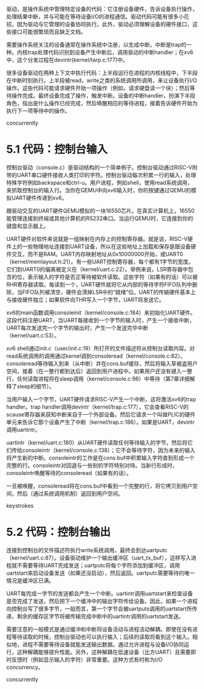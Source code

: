 驱动，是操作系统中管理特定设备的代码：它注册设备硬件，告诉设备执行操作，处理结果中断，并与可能在等待设备I/O的进程通信。驱动代码可能有很多小花招，因为驱动与它管理的设备协同执行。此外，驱动必须理解设备的硬件接口，这些接口可能很繁琐而且缺乏文档。

需要操作系统关注的设备通常在操作系统中注册，以生成中断，中断是trap的一种。内核trap处理代码识别到设备产生中断后，调用驱动的中断handler；在xv6中，这个分发过程在devintr(kernel/tarp.c:177)中。

很多设备驱动在两种上下文中执行代码：上半段运行在进程的内核线程中，下半段在中断时刻执行。上半段被read，write之类的系统调用所调用，来让设备执行I/O操作。这些代码可能请求硬件开始一项操作（例如，请求硬盘读一个块）；然后等待操作完成。最终设备完成了操作，触发中断。设备的中断handler，扮演下半段角色，指出是什么操作已经完成，然后唤醒相应的等待进程，接着告诉硬件开始为执行下一项等待中的操作。

concurrently

# 5.1 代码：控制台输入

控制台驱动（console.c）是驱动结构的一个简单例子。控制台驱动通过RISC-V附带的UART串口硬件接收人类打印的字符。控制台驱动每次积累一行的输入，处理特殊字符例如backspace和ctrl-u。用户进程，例如shell，使用read系统调用，来抓取控制台的输入行。当你在QEMU中向xv6输入时，你的按键通过QEMU的模拟UART硬件传递到xv6。

跟驱动交互的UART硬件QEMU模拟的一块16550芯片。在真实计算机上，16550能管理连接到终端或其他计算机的RS232串口。当运行QEMU时，它连接到你的键盘和显示器上。

UART硬件对软件来说就是一组映射在内存上的控制寄存器。就是说，RISC-V硬件上的一些物理地址连接到UART设备，所以在这些地址上加载和保存是跟设备硬件交互，而不是RAM。UART内存映射地址从0x10000000开始，或UART0（kernel/memlayout.h:21）。有一些UART控制寄存器，每个都有1字节的宽度。它们到UART0的偏离被定义在（kernel/uart.c:22）。举例来说，LSR寄存器中包含的位，表示输入的字符是否正等待被软件读取。这些字符（如果有的话）可以被RHR寄存器读取。每读到一个，UART硬件就将它从内部的等待字符FIFO队列中删除，当FIFO队列被清空，硬件会清掉LSR中的“就绪”位。UART的传输硬件基本上与接收硬件独立；如果软件向THR写入一个字节，UART将发送它。

xv6的main函数调用consoleinit（kernel/console.c:184）来初始化UART硬件。这段代码注册UART，当UART每接收到一个字节的输入时，产生一个接收中断，UART每次发送完一个字节的输出时，产生一个发送完毕中断（kernel/uart.c:53）。

xv6 shell通过init.c（user/init.c:19）所打开的文件描述符从控制台读取内容。对read系统调用的调用通过kernel调到consoleread（kernel/console.c:82）。consoleread等待输入到来（从中断）并在cons.buf缓存，然后将输入草被盗用户空间，接着（在一整行都到达后）返回到用户进程中。如果用户还没有键入一整行，任何读取进程将在sleep调用（kernel/console.c:98）中等待（第7章详细解释了sleep的细节）。

当用户输入一个字节，UART硬件请求RISC-V产生一个中断，这将激活xv6的trap handler。trap handler调用devintr（kernel/trap.c:177），它会查看RISC-V的scause寄存器来获知中断来自于一个外部设备。然后它请求一个叫做PLIC的硬件单元来告诉它那个设备产生了中断（kernel/trap.c:186）。如果是UART，devintr调用uartintr。

uartintr（kernel/uart.c:180）从UART硬件读取任何等待输入的字节，然后将它们传给consoleintr（kernel/console.c:138）；它不会等待字符，因为未来的输入将产生新的中断。consoleintr的工作是在cons.buf中积累输入字符直到形成一个完整的行。consoleintr对回退与一些别的字符特别对待。当新行形成时，consoleintr唤醒等待的consoleread（如果有的话）。

一旦被唤醒，consoleread将在cons.buf中看到一个完整的行，将它拷贝到用户空间，然后（通过系统调用机制）返回到用户空间。

keystrokes

# 5.2 代码：控制台输出

连接到控制台的文件描述符执行write系统调用，最终会到达uartputc（kernel/uart.c:87）。设备驱动维护一个输出缓冲区（uart_tx_buf），这样写入进程就不需要等待UART完成发送；uartputc将每个字符添加到缓冲区，调用uartstart来启动设备发送（如果还没启动），然后返回。uartputc需要等待的唯一情况是缓冲区已满。

UART每完成一字节的发送都会产生一个中断。uartintr调用uartstart来检查设备是否完成了发送，然后把下一个缓冲中的输出字符传给设备。因此，如果一个进程向控制台写了很多字节，一般而言，第一个字节会被uartputs调用的uartstart所传递，剩余的缓存区字节将被传输完成中断中的uartintr调用的uartstart发送。

需要注意的一般模式是通过缓冲和中断将设备活动与进程活动解耦。即使在没有进程等待读取的时候，控制台驱动也可以执行输入；后续的读取将看到这个输入。相似地，进程不需要等待设备就能发送输出数据。通过允许进程与设备I/O协同运行，这种解耦能够提升性能。另外，这种解耦在低速设备（比方UART）且需要即时反馈时（例如显示输入的字符）非常重要。这种方式有时称为I/O concurrency。

concurrently
